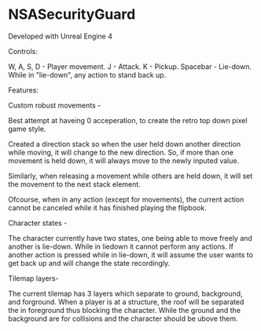 # NSASecurityGuard

Developed with Unreal Engine 4

Controls:

W, A, S, D  - Player movement.
J           - Attack.
K           - Pickup.
Spacebar    - Lie-down.
While in "lie-down", any action to stand back up.

Features:

Custom robust movements -

Best attempt at haveing 0 acceperation, to create the retro top down pixel game style.

Created a direction stack so when the user held down another direction while moving, it will change to the new direction.
So, if more than one movement is held down, it will always move to the newly inputed value.

Similarly, when releasing a movement while others are held down, it will set the movement to the next stack element.

Ofcourse, when in any action (except for movements), the current action cannot be canceled while it has finished playing the flipbook. 


Character states - 

The character currently have two states, one being able to move freely and another is lie-down. While in liedown it cannot perform any actions.
If another action is pressed while in lie-down, it will assume the user wants to get back up and will change the state recordingly.

Tilemap layers-

The current tilemap has 3 layers which separate to ground, background, and forground. When a player is at a structure,
the roof will be separated the in foreground thus blocking the character.
While the ground and the background are for collisions and the character should be ubove them.

